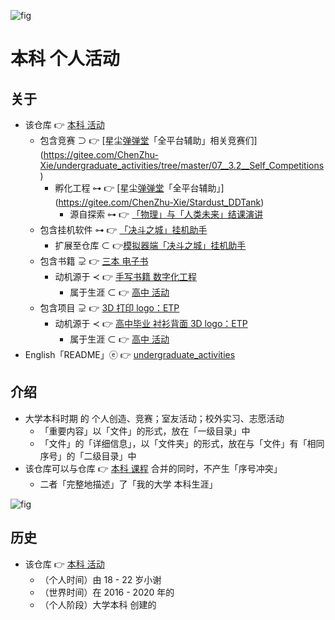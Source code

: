 <!-- ![fig](https://raw.githubusercontent.com/ChenZhu-Xie/undergraduate_activities/master/img/东北三省青博会·项目展览.jpg "Northeast Three Provinces Youth Expo · Project Exhibition") -->
![fig](https://gitee.com/ChenZhu-Xie/undergraduate_activities/raw/master/img/东北三省青博会·项目展览.jpg "东北三省青博会·项目展览")

# 本科 个人活动

## 关于
* 该仓库 👉 [本科 活动](https://gitee.com/ChenZhu-Xie/undergraduate_activities)
    * 包含竞赛 ⊃ 👉 [星尘[弹弹堂](https://www.ddtank.com)「全平台辅助」相关竞赛们](https://gitee.com/ChenZhu-Xie/undergraduate_activities/tree/master/07__3.2__Self_Competitions)
        * 孵化工程 ⊶ 👉 [星尘[弹弹堂](https://www.ddtank.com)「全平台辅助」](https://gitee.com/ChenZhu-Xie/Stardust_DDTank)
            * 源自探索 ⊶ 👉 [「物理」与「人类未来」结课演讲](https://gitee.com/ChenZhu-Xie/undergraduate_courses/tree/master/05__2.3__Courses_Presentations/2__2.2__「Physics_and_the_future_of_mankind」_Speach__1.0_year)
    * 包含挂机软件 ⊶ 👉 [「决斗之城」挂机助手](https://gitee.com/ChenZhu-Xie/undergraduate_activities/tree/master/06__3.1__Self_Creations/5__8.0__Hanging_Assist__for__Dueling_City__4.0_year)
        * 扩展至仓库 ⊂ 👉[模拟器端「决斗之城」挂机助手](https://gitee.com/ChenZhu-Xie/Hanging_Assist__for__Dueling_City)
    * 包含书籍 ⊋ 👉 [三本 电子书](https://gitee.com/ChenZhu-Xie/3_books_with_cpp)
        * 动机源于 ≺ 👉 [手写书籍 数字化工程](https://gitee.com/ChenZhu-Xie/senior-high-school_activities/tree/master/4__6.2__Books_digitalization_project__3.0_year)
            * 属于生涯 ⊂ 👉 [高中 活动](https://gitee.com/ChenZhu-Xie/senior-high-school_activities)
    * 包含项目 ⊋ 👉 [3D 打印 logo：ETP](https://gitee.com/ChenZhu-Xie/undergraduate_activities/tree/master/10__5.1__Off-Campus_Internships/1__3.1__%E6%B2%88%E5%8C%97%E6%96%B0%E5%8C%BA__1.5_year)
        * 动机源于 ≺ 👉 [高中毕业 衬衫背面 3D logo：ETP](https://gitee.com/ChenZhu-Xie/senior-high-school_activities/tree/master/3__6.1__ETP_3D_logo_project__3.0_year)
            * 属于生涯 ⊂ 👉 [高中 活动](https://gitee.com/ChenZhu-Xie/senior-high-school_activities)
* English「README」ⓔ 👉 [undergraduate_activities](https://github.com/ChenZhu-Xie/undergraduate_activities)

## 介绍
* 大学本科时期 的 个人创造、竞赛；室友活动；校外实习、志愿活动
    * 「重要内容」以「文件」的形式，放在「一级目录」中
    * 「文件」的「详细信息」，以「文件夹」的形式，放在与「文件」有「相同序号」的「二级目录」中
* 该仓库可以与仓库 👉 [本科 课程](https://gitee.com/ChenZhu-Xie/undergraduate_courses) 合并的同时，不产生「序号冲突」
    * 二者「完整地描述」了「我的大学 本科生涯」

<!-- ![fig](https://raw.githubusercontent.com/ChenZhu-Xie/undergraduate_activities/master/img/ETP_&_NEU.png "3D logo: ETP & NEU") -->
![fig](https://gitee.com/ChenZhu-Xie/undergraduate_activities/raw/master/img/ETP_&_NEU.png "3D logo: ETP & NEU")

<!-- ## 实施
1. 演讲 ppt 含视频
    * 要播放视频，需要进入「Presentations」目录下的「子目录」中查看 ppt
2. 学业水平 含「随时间演化」的切片/断面
    * 需要进入「Total_Grades」文件夹的「子文件夹」中查看 相关文件 -->

## 历史
* 该仓库 👉 [本科 活动](https://gitee.com/ChenZhu-Xie/undergraduate_activities)
    * （个人时间）由 18 - 22 岁小谢
    * （世界时间）在 2016 - 2020 年的
    * （个人阶段）大学本科 创建的

<!-- ## 软件架构
软件架构说明


## 安装教程

1.  xxxx
2.  xxxx
3.  xxxx

## 使用说明

1.  xxxx
2.  xxxx
3.  xxxx

## 参与贡献

1.  Fork 本仓库
2.  新建 Feat_xxx 分支
3.  提交代码
4.  新建 Pull Request


## 特技

1.  使用 Readme\_XXX.md 来支持不同的语言，例如 Readme\_en.md, Readme\_zh.md
2.  Gitee 官方博客 [blog.gitee.com](https://blog.gitee.com)
3.  你可以 [https://gitee.com/explore](https://gitee.com/explore) 这个地址来了解 Gitee 上的优秀开源项目
4.  [GVP](https://gitee.com/gvp) 全称是 Gitee 最有价值开源项目，是综合评定出的优秀开源项目
5.  Gitee 官方提供的使用手册 [https://gitee.com/help](https://gitee.com/help)
6.  Gitee 封面人物是一档用来展示 Gitee 会员风采的栏目 [https://gitee.com/gitee-stars/](https://gitee.com/gitee-stars/) -->
